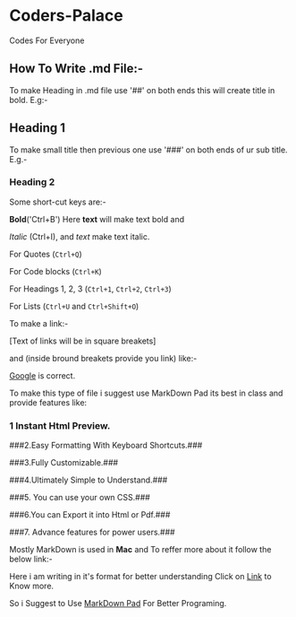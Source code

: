 # Coders-Palace
Codes For Everyone 
## How To Write .md File:-

To make Heading  in .md file use '##' on both ends this will create title in bold. E.g:- 
## Heading  1 ##

To make small title then previous one use '###' on both ends of ur sub title. E.g.- 
### Heading  2 ###

Some short-cut keys are:-

**Bold**('Ctrl+B')  Here **text** will make text bold and 

*Italic* (Ctrl+I), and  *text*  make text italic.

For Quotes (`Ctrl+Q`)

For Code blocks (`Ctrl+K`)

For  Headings 1, 2, 3 (`Ctrl+1`, `Ctrl+2`, `Ctrl+3`)

For Lists (`Ctrl+U` and `Ctrl+Shift+O`)

To make a link:-

[Text of links will be in square breakets]
 
and 
(inside bround breakets provide you link) like:-

[Google](http://google.com) is correct.

To make this type of file i suggest use MarkDown Pad its best in class and provide features like:
### 1 Instant Html Preview. ###

###2.Easy Formatting With Keyboard Shortcuts.###

###3.Fully Customizable.###

###4.Ultimately Simple to Understand.###

###5. You can use your own CSS.###

###6.You can Export it into Html or Pdf.###

###7. Advance features for power users.###

Mostly MarkDown is used in **Mac** and To reffer more about it follow the below link:-

Here i am writing in it's format for better understanding
Click on [Link](http://mac.appstorm.net/roundups/productivity-roundups/35-markdown-apps-for-the-mac/) to Know more.

So i Suggest to Use [MarkDown Pad](http://http://markdownpad.com) For Better Programing.
